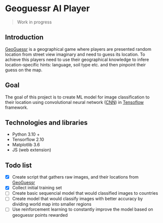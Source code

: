 # Geoguessr AI Player

> Work in progress

## Introduction

[GeoGuessr](https://www.geoguessr.com/) is a geographical game where players are presented random location from street view imaginary and need to guess its location. To achieve this players need to use their geographical knowledge to infere location-specific hints: language, soil type etc. and then pinpoint their guess on the map.

## Goal

The goal of this project is to create ML model for image classification to their location using convolutional neural network ([CNN](https://en.wikipedia.org/wiki/Convolutional_neural_network)) in [Tensoflow](https://www.tensorflow.org/) framework.

## Technologies and libraries

- Python 3.10 +
- Tensorflow 2.10
- Matplotlib 3.6
- JS (web extension)

## Todo list

- [x] Create script that gathers raw images, and their locations from [GeoGuessr](https://www.geoguessr.com/)
- [x] Collect initial training set
- [ ] Create basic sequencial model that would classified images to countries
- [ ] Create model that would classify images with better accuracy by dividing world map into smaller regions
- [ ] Use reinforcement learning to constantly improve the model based on geoguessr points rewarded
